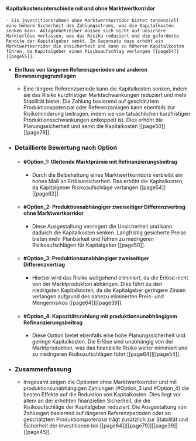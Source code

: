 #### Kapitalkostenunterschiede mit und ohne Marktwertkorridor
	- Ein Investitionsrahmen ohne Marktwertkorridor bietet tendenziell eine höhere Sicherheit des Zahlungsstroms, was die Kapitalkosten senken kann. Anlagenbetreiber müssen sich nicht auf unsichere Markterlöse verlassen, was das Risiko reduziert und die geforderte Rendite der Kapitalgeber senkt. Im Gegensatz dazu erhöht ein Marktwertkorridor die Unsicherheit und kann zu höheren Kapitalkosten führen, da Kapitalgeber einen Risikoaufschlag verlangen [[page54]] [[page55]].
- #### Einfluss von längeren Referenzperioden und anderen Bemessungsgrundlagen
	- Eine längere Referenzperiode kann die Kapitalkosten senken, indem sie das Risiko kurzfristiger Marktschwankungen reduziert und mehr Stabilität bietet. Die Zahlung basierend auf geschätztem Produktionspotenzial oder Referenzanlagen kann ebenfalls zur Risikominderung beitragen, indem sie von tatsächlichen kurzfristigen Produktionsschwankungen entkoppelt ist. Dies erhöht die Planungssicherheit und senkt die Kapitalkosten [[page50]][[page79]].
- ### Detaillierte Bewertung nach Option
	- #### #Option_1: Gleitende Marktprämie mit Refinanzierungsbeitrag
		- Durch die Beibehaltung eines Marktwertkorridors verbleibt ein hohes Maß an Erlösunsicherheit. Das erhöht die Kapitalkosten, da Kapitalgeber Risikoaufschläge verlangen [[page54]][[page62]].
	- #### #Option_2: Produktionsabhängiger zweiseitiger Differenzvertrag ohne Marktwertkorridor
		- Diese Ausgestaltung verringert die Unsicherheit und kann dadurch die Kapitalkosten senken. Langfristig gesicherte Preise bieten mehr Planbarkeit und führen zu niedrigeren Risikoaufschlägen für Kapitalgeber [[page50]].
	- #### #Option_3: Produktionsunabhängiger zweiseitiger Differenzvertrag
		- Hierbei wird das Risiko weitgehend eliminiert, da die Erlöse nicht von der Marktproduktion abhängen. Dies führt zu den niedrigsten Kapitalkosten, da die Kapitalgeber geringere Zinsen verlangen aufgrund des nahezu eliminerten Preis- und Mengenrisikos [[page64]][[page39]].
	- #### #Option_4: Kapazitätszahlung mit produktionsunabhängigem Refinanzierungsbeitrag
		- Diese Option bietet ebenfalls eine hohe Planungssicherheit und geringe Kapitalkosten. Die Erlöse sind unabhängig von der Marktproduktion, was das finanzielle Risiko weiter minimiert und zu niedrigeren Risikoaufschlägen führt [[page64]][[page54]].
- ### Zusammenfassung
	- Insgesamt zeigen die Optionen ohne Marktwertkorridor und mit produktionsunabhängigen Zahlungen (#Option_3 und #Option_4) die besten Effekte auf die Reduktion von Kapitalkosten. Dies liegt vor allem an der erhöhten finanziellen Sicherheit, die die Risikoaufschläge der Kapitalgeber reduziert. Die Ausgestaltung von Zahlungen basierend auf längeren Referenzperioden oder an geschätztem Produktionspotenzial trägt zusätzlich zur Stabilität und Sicherheit der Investitionen bei [[page64]][[page79]][[page39]][[page45]].